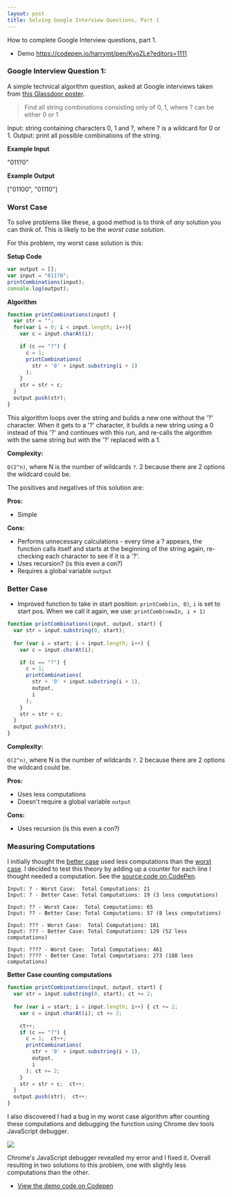 ```yaml
---
layout: post
title: Solving Google Interview Questions, Part 1
---
```


<div class="message">
How to complete Google Interview questions, part 1.
</div>

- Demo https://codepen.io/harrymt/pen/KyoZLe?editors=1111

### Google Interview Question 1:

A simple technical algorithm question, asked at Google interviews taken from [this Glassdoor poster](https://www.glassdoor.co.uk/Interview/Google-Interview-RVW6328338.htm).

> Find all string combinations consisting only of 0, 1, where ? can be either 0 or 1

Input: string containing characters 0, 1 and ?, where ? is a wildcard for 0 or 1.
Output: print all possible combinations of the string.

**Example Input**

"011?0"

**Example Output**

["01100", "01110"]

### Worst Case

To solve problems like these, a good method is to think of *any* solution you can think of. This is likely to be the *worst case solution*.

For this problem, my worst case solution is this:

**Setup Code**
```javascript
var output = [];
var input = "011?0";
printCombinations(input);
console.log(output);
```

**Algorithm**
```javascript
function printCombinations(input) {
  var str = "";
  for(var i = 0; i < input.length; i++){
    var c = input.charAt(i);

    if (c == "?") {
      c = 1;
      printCombinations(
        str + '0' + input.substring(i + 1)
      );
    }
    str = str + c;
  }
  output.push(str);
}
```

This algorithm loops over the string and builds a new one without the '?' character. 
When it gets to a '?' character, it builds a new string using a 0 instead of this '?' and continues with this run, and re-calls the algorithm with the same string but with the '?' replaced with a 1.

**Complexity:**

`O(2^n)`, where N is the number of wildcards `?`. 2 because there are 2 options the wildcard could be.

The positives and negatives of this solution are:

**Pros:**
- Simple

**Cons:**
- Performs unnecessary calculations - every time a ? appears, the function calls itself and starts at the beginning of the string again, re-checking each character to see if it is a '?'.
- Uses recursion? (is this even a con?)
- Requires a global variable `output`

### Better Case

- Improved function to take in start position: `printComb(in, 0)`, `i` is set to start pos. When we call it again, we use: `printComb(newIn, i + 1)`


```javascript
function printCombinations(input, output, start) {
  var str = input.substring(0, start);
  
  for (var i = start; i < input.length; i++) {
    var c = input.charAt(i);

    if (c == "?") {
      c = 1;
      printCombinations(
        str + '0' + input.substring(i + 1),
        output,
        i
      );
    }
    str = str + c; 
  }
  output.push(str);
}
```

**Complexity:**

`O(2^n)`, where N is the number of wildcards `?`. 2 because there are 2 options the wildcard could be.

**Pros:**
- Uses less computations
- Doesn't require a global variable `output`

**Cons:**
- Uses recursion (is this even a con?)


### Measuring Computations

I initially thought the [better case](#better-case) used less computations than the [worst case](#worse-case). I decided to test this theory by adding up a counter for each line I thought needed a computation. See the [source code on CodePen](https://codepen.io/harrymt/pen/KyoZLe).

```
Input: ? - Worst Case:  Total Computations: 21
Input: ? - Better Case: Total Computations: 19 (3 less computations)

Input: ?? - Worst Case:  Total Computations: 65
Input: ?? - Better Case: Total Computations: 57 (8 less computations)

Input: ??? - Worst Case:  Total Computations: 181
Input: ??? - Better Case: Total Computations: 129 (52 less computations)

Input: ???? - Worst Case:  Total Computations: 461
Input: ???? - Better Case: Total Computations: 273 (188 less computations)
```

**Better Case counting computations**

```javascript
function printCombinations(input, output, start) {
  var str = input.substring(0, start); ct += 2;
  
  for (var i = start; i < input.length; i++) { ct += 2;
    var c = input.charAt(i); ct += 2;

    ct++;
    if (c == "?") {
      c = 1;  ct++;
      printCombinations(
        str + '0' + input.substring(i + 1),
        output,
        i
      ); ct += 2;
    }
    str = str + c;  ct++;
  }
  output.push(str);  ct++;
}
```

I also discovered I had a bug in my worst case algorithm after counting these computations and debugging the function using Chrome dev tools JavaScript debugger.

<img src="{{ site.baseurl }}/img/google-interview-1.png">

Chrome's JavaScript debugger revealled my error and I fixed it. Overall resulting in two solutions to this problem, one with slightly less computations than the other.

- [View the demo code on Codepen](https://codepen.io/harrymt/pen/KyoZLe?editors=1111)

